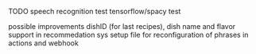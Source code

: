 TODO
speech recognition test
tensorflow/spacy test


possible improvements
dishID (for last recipes), dish name and flavor support in recommedation sys
setup file for reconfiguration of phrases in actions and webhook
